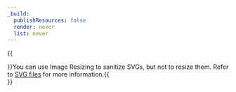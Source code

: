 ```yaml
---
_build:
  publishResources: false
  render: never
  list: never
---
```


{{<Aside type="note">}}You can use Image Resizing to sanitize SVGs, but not to resize them. Refer to [SVG files](/images/image-resizing/format-limitations/#svg-files) for more information.{{</Aside>}}
